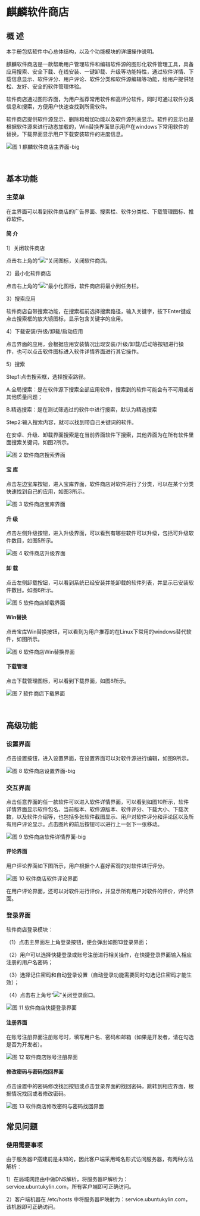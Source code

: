 # 麒麟软件商店
## 概 述
本手册包括软件中心总体结构，以及个功能模块的详细操作说明。

麒麟软件商店是一款帮助用户管理软件和编辑软件源的图形化软件管理工具，具备应用搜索、安全下载、在线安装、一键卸载、升级等功能特性，通过软件详情、下载信息显示、软件评分、用户评论、软件分类和软件源编辑等功能，给用户提供轻松、友好、安全的软件管理体验。

软件商店通过图形界面，为用户推荐常用软件和高评分软件，同时可通过软件分类信息和搜索，方便用户快速查找到所需软件。

软件商店提供软件源显示、删除和增加功能以及软件源列表显示。软件的显示也是根据软件源来进行动态加载的，Win替换界面显示用户在windows下常用软件的替换，下载界面显示用户下载安装软件的进度信息。

![图 1 麒麟软件商店主界面-big](image/1.png)

<br>

## 基本功能
### 主菜单
在主界面可以看到软件商店的广告界面、搜索栏、软件分类栏、下载管理图标、推荐软件。

#### 简 介
1）关闭软件商店

点击右上角的“![](image/icon1-o.png)”关闭图标，关闭软件商店。

2）最小化软件商店

点击右上角的“![](image/icon2-o.png)”最小化图标，软件商店将最小到任务栏。

3）搜索应用

软件商店自带搜索功能，在搜索框前选择搜索路径，输入关键字，按下Enter键或点击搜索框的放大镜图标，显示包含关键字的应用。

4）下载安装/升级/卸载/启动应用

点击界面的应用，会根据应用安装情况出现安装/升级/卸载/启动等按钮进行操作，也可以点击软件图标进入软件详情界面进行其它操作。

5）搜索

Step1:点击搜索框，选择搜索路径。

A.全局搜索：是在软件源下搜索全部应用软件，搜索到的软件可能会有不可用或者其他质量问题；

B.精选搜索：是在测试筛选过的软件中进行搜索，默认为精选搜索

Step2:输入搜索内容，就可以找到带自己关键词的软件。

在安卓、升级、卸载界面搜索是在当前界面软件下搜索，其他界面为在所有软件里面搜索关键词，如图2所示。

![图 2 软件商店搜索界面](image/2.png)

#### 宝 库
点击左边宝库按钮，进入宝库界面，软件商店对软件进行了分类，可以在某个分类快速找到自己的应用，如图3所示。

![图 3 软件商店宝库界面](image/3.png)

#### 升 级
点击左侧升级按钮，进入升级界面，可以看到有哪些软件可以升级，包括可升级软件数目，如图5所示。

![图 4 软件商店升级界面](image/5.png)

#### 卸 载
点击左侧卸载按钮，可以看到系统已经安装并能卸载的软件列表，并显示已安装软件数目。如图6所示。

![图 5 软件商店卸载界面](image/6.png)

#### Win替换
点击宝库Win替换按钮，可以看到为用户推荐的在Linux下常用的windows替代软件，如图所示。

![图 6 软件商店Win替换界面](image/7.png)

#### 下载管理
点击下载管理图标，可以看到下载界面，如图8所示。

![图 7 软件商店下载界面](image/8.png)

<br>

## 高级功能
### 设置界面
点击设置按钮，进入设置界面，在设置界面可以对软件源进行编辑，如图9所示。

![图 8 软件商店设置界面-big](image/9.png)

### 交互界面
点击任意界面的任一款软件可以进入软件详情界面，可以看到如图10所示，软件详情界面显示软件包名、当前版本、软件源版本、软件评分、下载大小、下载次数，以及软件介绍等，也包括多张软件截图显示、用户对软件评分和评论区以及所有用户评论显示。点击图片的前后按钮可以进行上一张下一张移动。

![图 9 软件商店软件详情界面-big](image/10.png)

#### 评论界面
用户评论界面如下图所示，用户根据个人喜好客观的对软件进行评分。

![图 10 软件商店软件评论界面](image/12.png)

在用户评论界面，还可以对软件进行评价，并显示所有用户对软件的评价，评论界面。

### 登录界面
软件商店登录模块：

（1）点击主界面左上角登录按钮，便会弹出如图13登录界面；

（2）用户可以选择快捷登录或账号注册进行相关操作，在快捷登录界面输入相应注册的用户名密码；

（3）选择记住密码和自动登录设置（自动登录功能需要同时勾选记住密码才能生效）；

（4）点击右上角号“![](image/icon1-o.png)”关闭登录窗口。

![图 11 软件商店快捷登录界面](image/13.png)

#### 注册界面
在账号注册界面注册账号时，填写用户名、密码和邮箱（如果是开发者，请在勾选是否为开发者）。

![图 12 软件商店账号注册界面](image/14.png)

#### 修改密码与密码找回界面
点击设置中的密码修改找回按钮或点击登录界面的找回密码，跳转到相应界面，根据情况找回或者修改密码。

![图 13 软件商店修改密码与密码找回界面](image/15.png)
<br>

## 常见问题
### 使用需要事项
由于服务器IP搭建前是未知的，因此客户端采用域名形式访问服务器，有两种方法解析：

1）在局域网路由中做DNS解析，将服务器IP解析为：service.ubuntukylin.com，所有客户端即可正确访问。

2）客户端机器在 /etc/hosts 中将服务器IP映射为：service.ubuntukylin.com，该机器即可正确访问。
